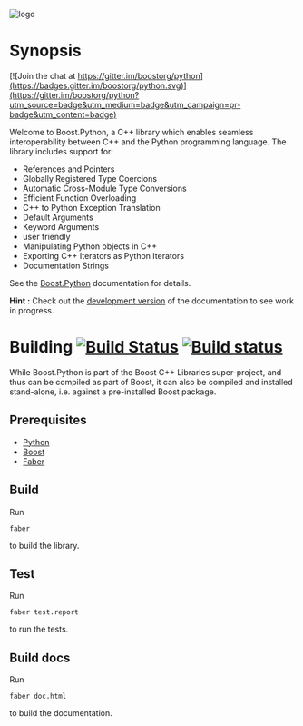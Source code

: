 ![logo](https://raw.githubusercontent.com/boostorg/python/develop/doc/images/bpl.png)

# Synopsis

[![Join the chat at https://gitter.im/boostorg/python](https://badges.gitter.im/boostorg/python.svg)](https://gitter.im/boostorg/python?utm_source=badge&utm_medium=badge&utm_campaign=pr-badge&utm_content=badge)

Welcome to Boost.Python, a C++ library which enables seamless interoperability between C++ and the Python programming language. The library includes support for:

* References and Pointers
* Globally Registered Type Coercions
* Automatic Cross-Module Type Conversions
* Efficient Function Overloading
* C++ to Python Exception Translation
* Default Arguments
* Keyword Arguments
* user friendly
* Manipulating Python objects in C++
* Exporting C++ Iterators as Python Iterators
* Documentation Strings

See the [Boost.Python](http://boostorg.github.io/python) documentation for details.

**Hint :** Check out the [development version](http://boostorg.github.io/python/develop) of the documentation to see work in progress.

# Building [![Build Status](https://travis-ci.org/boostorg/python.svg?branch=develop)](https://travis-ci.org/boostorg/python) [![Build status](https://ci.appveyor.com/api/projects/status/cgx9xma6v3gjav92/branch/develop?svg=true)](https://ci.appveyor.com/project/stefanseefeld/python/branch/develop)


While Boost.Python is part of the Boost C++ Libraries super-project, and thus can be compiled as part of Boost, it can also be compiled and installed stand-alone, i.e. against a pre-installed Boost package.

## Prerequisites

* [Python](http://www.python.org)
* [Boost](http://www.boost.org)
* [Faber](https://stefanseefeld.github.io/faber)

## Build

Run

```
faber
```
to build the library.

## Test

Run

```
faber test.report
```
to run the tests.

## Build docs

Run

```
faber doc.html
```
to build the documentation.
